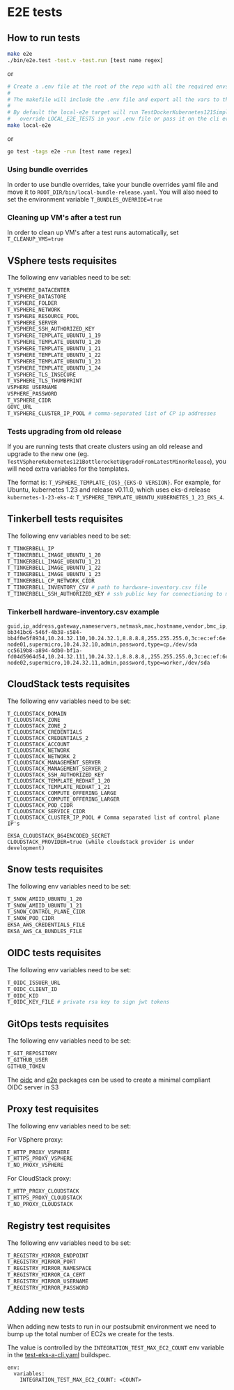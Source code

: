 # E2E tests

## How to run tests
```sh
make e2e
./bin/e2e.test -test.v -test.run [test name regex]
```
or
```sh
# Create a .env file at the root of the repo with all the required envs vars listed below
#
# The makefile will include the .env file and export all the vars to the environment for you
#
# By default the local-e2e target will run TestDockerKubernetes121SimpleFlow. You can either 
#   override LOCAL_E2E_TESTS in your .env file or pass it on the cli every time (i.e LOCAL_E2E_TESTS=TestDockerKubernetes121SimpleFlow)
make local-e2e
```
or
```sh
go test -tags e2e -run [test name regex]
```

### Using bundle overrides
In order to use bundle overrides, take your bundle overrides yaml file and move it to `ROOT_DIR/bin/local-bundle-release.yaml`.
You will also need to set the environment variable `T_BUNDLES_OVERRIDE=true`

### Cleaning up VM's after a test run
In order to clean up VM's after a test runs automatically, set `T_CLEANUP_VMS=true`

## VSphere tests requisites
The following env variables need to be set:

```sh
T_VSPHERE_DATACENTER
T_VSPHERE_DATASTORE
T_VSPHERE_FOLDER
T_VSPHERE_NETWORK
T_VSPHERE_RESOURCE_POOL
T_VSPHERE_SERVER
T_VSPHERE_SSH_AUTHORIZED_KEY
T_VSPHERE_TEMPLATE_UBUNTU_1_19
T_VSPHERE_TEMPLATE_UBUNTU_1_20
T_VSPHERE_TEMPLATE_UBUNTU_1_21
T_VSPHERE_TEMPLATE_UBUNTU_1_22
T_VSPHERE_TEMPLATE_UBUNTU_1_23
T_VSPHERE_TEMPLATE_UBUNTU_1_24
T_VSPHERE_TLS_INSECURE
T_VSPHERE_TLS_THUMBPRINT
VSPHERE_USERNAME
VSPHERE_PASSWORD
T_VSPHERE_CIDR
GOVC_URL
T_VSPHERE_CLUSTER_IP_POOL # comma-separated list of CP ip addresses
```

### Tests upgrading from old release

If you are running tests that create clusters using an old release and upgrade to the new one (eg. `TestVSphereKubernetes121BottlerocketUpgradeFromLatestMinorRelease`), you will need extra variables for the templates.

The format is: `T_VSPHERE_TEMPLATE_{OS}_{EKS-D VERSION}`. For example, for Ubuntu, kubernetes 1.23 and release v0.11.0, which uses eks-d release `kubernetes-1-23-eks-4`: `T_VSPHERE_TEMPLATE_UBUNTU_KUBERNETES_1_23_EKS_4`.

## Tinkerbell tests requisites
The following env variables need to be set:

```sh
T_TINKERBELL_IP
T_TINKERBELL_IMAGE_UBUNTU_1_20
T_TINKERBELL_IMAGE_UBUNTU_1_21
T_TINKERBELL_IMAGE_UBUNTU_1_22
T_TINKERBELL_IMAGE_UBUNTU_1_23
T_TINKERBELL_CP_NETWORK_CIDR
T_TINKERBELL_INVENTORY_CSV # path to hardware-inventory.csv file
T_TINKERBELL_SSH_AUTHORIZED_KEY # ssh public key for connectioning to machines
```
### Tinkerbell hardware-inventory.csv example
```csv
guid,ip_address,gateway,nameservers,netmask,mac,hostname,vendor,bmc_ip,bmc_username,bmc_password,labels,disk
bb341bc6-546f-4b38-s584-bb4f0e5f8934,10.24.32.110,10.24.32.1,8.8.8.8,255.255.255.0,3c:ec:ef:6e:a4:82,eksa-node01,supermicro,10.24.32.10,admin,password,type=cp,/dev/sda
cc5619b8-a894-4db0-bf1a-fd04d5964d54,10.24.32.111,10.24.32.1,8.8.8.8,,255.255.255.0,3c:ec:ef:6e:a5:7c,eksa-node02,supermicro,10.24.32.11,admin,password,type=worker,/dev/sda
```

## CloudStack tests requisites

The following env variables need to be set:
```
T_CLOUDSTACK_DOMAIN
T_CLOUDSTACK_ZONE
T_CLOUDSTACK_ZONE_2
T_CLOUDSTACK_CREDENTIALS
T_CLOUDSTACK_CREDENTIALS_2
T_CLOUDSTACK_ACCOUNT
T_CLOUDSTACK_NETWORK
T_CLOUDSTACK_NETWORK_2
T_CLOUDSTACK_MANAGEMENT_SERVER
T_CLOUDSTACK_MANAGEMENT_SERVER_2
T_CLOUDSTACK_SSH_AUTHORIZED_KEY
T_CLOUDSTACK_TEMPLATE_REDHAT_1_20
T_CLOUDSTACK_TEMPLATE_REDHAT_1_21
T_CLOUDSTACK_COMPUTE_OFFERING_LARGE
T_CLOUDSTACK_COMPUTE_OFFERING_LARGER
T_CLOUDSTACK_POD_CIDR
T_CLOUDSTACK_SERVICE_CIDR
T_CLOUDSTACK_CLUSTER_IP_POOL # Comma separated list of control plane IP's

EKSA_CLOUDSTACK_B64ENCODED_SECRET
CLOUDSTACK_PROVIDER=true (while cloudstack provider is under development)
```

## Snow tests requisites
The following env variables need to be set:

```sh
T_SNOW_AMIID_UBUNTU_1_20
T_SNOW_AMIID_UBUNTU_1_21
T_SNOW_CONTROL_PLANE_CIDR
T_SNOW_POD_CIDR
EKSA_AWS_CREDENTIALS_FILE
EKSA_AWS_CA_BUNDLES_FILE
```

## OIDC tests requisites
The following env variables need to be set:

```sh
T_OIDC_ISSUER_URL
T_OIDC_CLIENT_ID
T_OIDC_KID
T_OIDC_KEY_FILE # private rsa key to sign jwt tokens
```

## GitOps tests requisites
The following env variables need to be set:

```sh
T_GIT_REPOSITORY
T_GITHUB_USER
GITHUB_TOKEN
```
The [oidc](https://github.com/aws/eks-anywhere/blob/main/internal/pkg/oidc/server.go) and [e2e](https://github.com/aws/eks-anywhere/blob/main/internal/test/e2e/oidc.go) packages can be used to create a minimal compliant OIDC server in S3 

## Proxy test requisites
The following env variables need to be set:

For VSphere proxy:
```sh
T_HTTP_PROXY_VSPHERE
T_HTTPS_PROXY_VSPHERE
T_NO_PROXY_VSPHERE
```

For CloudStack proxy:
```sh
T_HTTP_PROXY_CLOUDSTACK
T_HTTPS_PROXY_CLOUDSTACK
T_NO_PROXY_CLOUDSTACK
```

## Registry test requisites
The following env variables need to be set:

```sh
T_REGISTRY_MIRROR_ENDPOINT
T_REGISTRY_MIRROR_PORT
T_REGISTRY_MIRROR_NAMESPACE
T_REGISTRY_MIRROR_CA_CERT
T_REGISTRY_MIRROR_USERNAME
T_REGISTRY_MIRROR_PASSWORD
```

## Adding new tests
When adding new tests to run in our postsubmit environment we need to bump up the total number of EC2s we create for the tests.

The value is controlled by the `INTEGRATION_TEST_MAX_EC2_COUNT` env variable in the [test-eks-a-cli.yaml](https://github.com/aws/eks-anywhere/blob/main/cmd/integration_test/build/buildspecs/test-eks-a-cli.yml) buildspec.

```
env:
  variables:
    INTEGRATION_TEST_MAX_EC2_COUNT: <COUNT>
```